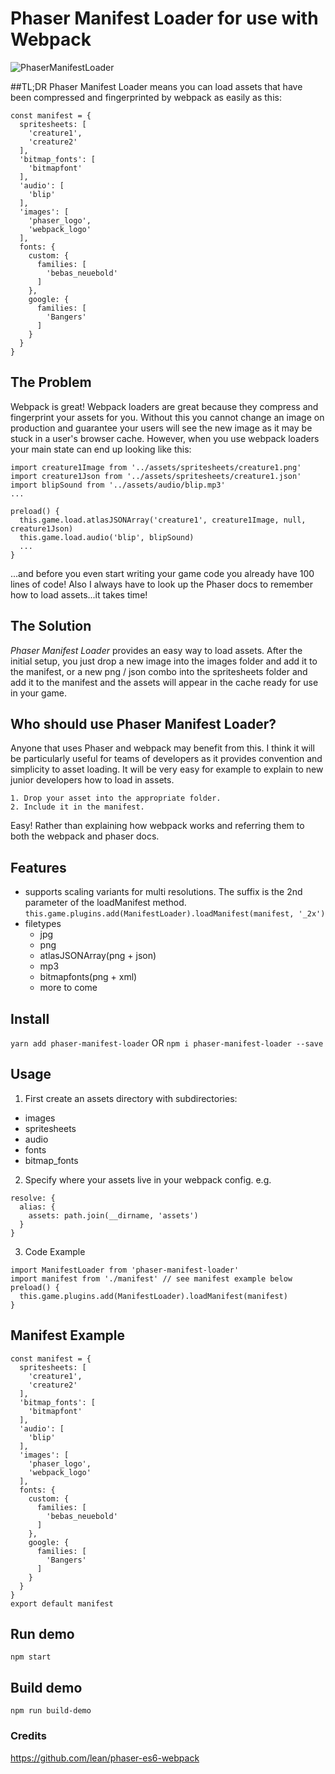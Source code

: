 # Phaser Manifest Loader for use with Webpack

![PhaserManifestLoader](https://raw.githubusercontent.com/mattcolman/phaser-manifest-loader/master/assets/images/phaser-manifest-loader.jpg)

##TL;DR
Phaser Manifest Loader means you can load assets that have been compressed and fingerprinted by webpack as easily as this:
```
const manifest = {
  spritesheets: [
    'creature1',
    'creature2'
  ],
  'bitmap_fonts': [
    'bitmapfont'
  ],
  'audio': [
    'blip'
  ],
  'images': [
    'phaser_logo',
    'webpack_logo'        
  ],
  fonts: {
    custom: {
      families: [
        'bebas_neuebold'
      ]
    },
    google: {
      families: [
        'Bangers'
      ]
    }
  }
}
```

## The Problem
Webpack is great!
Webpack loaders are great because they compress and fingerprint your assets for you. Without this you cannot change an image on production and guarantee your users will see the new image as it may be stuck in a user's browser cache.
However, when you use webpack loaders your main state can end up looking like this:
```
import creature1Image from '../assets/spritesheets/creature1.png'
import creature1Json from '../assets/spritesheets/creature1.json'
import blipSound from '../assets/audio/blip.mp3'
...

preload() {
  this.game.load.atlasJSONArray('creature1', creature1Image, null, creature1Json)
  this.game.load.audio('blip', blipSound)
  ...
}
```
...and before you even start writing your game code you already have 100 lines of code!
Also I always have to look up the Phaser docs to remember how to load assets...it takes time!

## The Solution
*Phaser Manifest Loader* provides an easy way to load assets.
After the initial setup, you just drop a new image into the images folder and add it to the manifest, or a new png / json combo into the spritesheets folder and add it to the manifest and the assets will appear in the cache ready for use in your game.

## Who should use Phaser Manifest Loader?
Anyone that uses Phaser and webpack may benefit from this.
I think it will be particularly useful for teams of developers as it provides convention and simplicity to asset loading.
It will be very easy for example to explain to new junior developers how to load in assets.
```
1. Drop your asset into the appropriate folder.
2. Include it in the manifest.
```
Easy!
Rather than explaining how webpack works and referring them to both the webpack and phaser docs.

## Features
- supports scaling variants for multi resolutions.
The suffix is the 2nd parameter of the loadManifest method.
`this.game.plugins.add(ManifestLoader).loadManifest(manifest, '_2x')`
- filetypes
  - jpg
  - png
  - atlasJSONArray(png + json)
  - mp3
  - bitmapfonts(png + xml)
  - more to come

## Install
`yarn add phaser-manifest-loader` OR
`npm i phaser-manifest-loader --save`

## Usage
1. First create an assets directory with subdirectories:
- images
- spritesheets
- audio
- fonts
- bitmap_fonts

2. Specify where your assets live in your webpack config.
e.g.
```
resolve: {
  alias: {    
    assets: path.join(__dirname, 'assets')
  }
}
```

3. Code Example
```
import ManifestLoader from 'phaser-manifest-loader'
import manifest from './manifest' // see manifest example below
preload() {
  this.game.plugins.add(ManifestLoader).loadManifest(manifest)
}
```

## Manifest Example
```
const manifest = {
  spritesheets: [
    'creature1',
    'creature2'
  ],
  'bitmap_fonts': [
    'bitmapfont'
  ],
  'audio': [
    'blip'
  ],
  'images': [
    'phaser_logo',
    'webpack_logo'        
  ],
  fonts: {
    custom: {
      families: [
        'bebas_neuebold'
      ]
    },
    google: {
      families: [
        'Bangers'
      ]
    }
  }
}
export default manifest
```

## Run demo
`npm start`

## Build demo
`npm run build-demo`

### Credits
https://github.com/lean/phaser-es6-webpack

